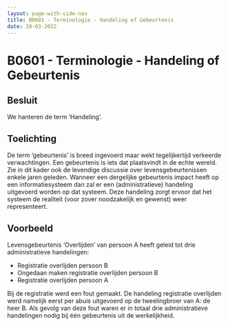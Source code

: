```yaml
---
layout: page-with-side-nav
title: B0601 - Terminologie - Handeling of Gebeurtenis
date: 28-03-2022
---
```


# B0601 - Terminologie - Handeling of Gebeurtenis

## Besluit
We hanteren de term ‘Handeling’.

## Toelichting
De term ‘gebeurtenis’ is breed ingevoerd maar wekt tegelijkertijd verkeerde verwachtingen. Een gebeurtenis is iets dat plaatsvindt in de echte wereld. Zie in dit kader ook de levendige discussie over levensgebeurtenissen enkele jaren geleden. Wanneer een dergelijke gebeurtenis impact heeft op een informatiesysteem dan zal er een (administratieve) handeling uitgevoerd worden op dat systeem. Deze handeling zorgt ervoor dat het systeem de realiteit (voor zover noodzakelijk en gewenst) weer representeert.

## Voorbeeld
Levensgebeurtenis ‘Overlijden’ van persoon A heeft geleid tot drie administratieve handelingen:
-	Registratie overlijden persoon B
-	Ongedaan maken registratie overlijden persoon B
-	Registratie overlijden persoon A

Bij de registratie werd een fout gemaakt. De handeling registratie overlijden werd namelijk eerst per abuis uitgevoerd op de tweelingbroer van A: de heer B. Als gevolg van deze fout waren er in totaal drie administratieve handelingen nodig bij één gebeurtenis uit de werkelijkheid.
